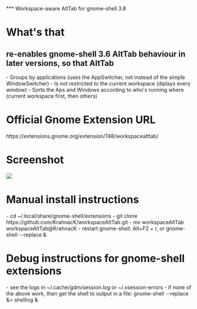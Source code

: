 *** Workspace-aware AltTab for gnome-shell 3.8

<h1>What's that</h1>
<h2>re-enables gnome-shell 3.6 AltTab behaviour in later versions, so that AltTab</h2>
 - Groups by applications (uses the AppSwitcher, not instead of the simple WindowSwitcher)
 - Is not restricted to the current workspace (diplays every window)
 - Sorts the Aps and Windows according to who's running where (current workspace first, then others)

<h1>Official Gnome Extension URL</h1>
https://extensions.gnome.org/extension/748/workspacealttab/

<h1>Screenshot</h1>
<img src='https://extensions.gnome.org/static/extension-data/screenshots/screenshot_748.png'/>

<h1>Manual install instructions</h1>
 - cd ~/.local/share/gnome-shell/extensions
 - git clone https://github.com/KrahnacK/workspaceAltTab.git
 - mv workspaceAltTab workspaceAltTab@KrahnacK
 - restart gnome-shell: Alt+F2 + r, or gnome-shell --replace & 

<h1>Debug instructions for gnome-shell extensions</h1>
 - see the logs in ~/.cache/gdm/session.log or ~/.xsession-errors
 - if none of the above work, then get the shell to output in a file: gnome-shell --replace &> shelllog &

